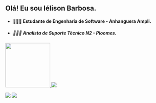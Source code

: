 ## Olá! Eu sou Iélison Barbosa.

- #### 👨🏾‍💻 Estudante de Engenharia de Software - Anhanguera Ampli.
- ##### 🧑🏾‍💻 Analista de Suporte Técnico N2 - Ploomes.


<div>
  <a href="linkedin.com/in/ielison"/>
  <img height="140em" src="https://github-readme-stats.vercel.app/api?username=ielison&show_icons=true&theme=radical"/>
  <img heignt="180em" src="https://github-readme-stats.vercel.app/api/top-langs/?username=ielison&layout=compact&theme=radical"/>
</div>

  <a href="https://www.linkedin.com/in/ielison" target="_blank"><img src="https://img.shields.io/badge/-LinkedIn-%230077B5?style=for-the-badge&logo=linkedin&logoColor=white" target="_blank"></a>
          <a href="https://github.com/ielison"><img src="https://img.shields.io/badge/GitHub-100000?style=for-the-badge&logo=github&logoColor=white"></a>
